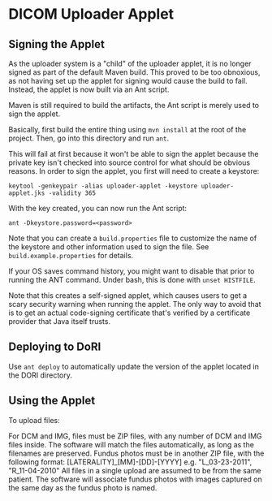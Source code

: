 DICOM Uploader Applet
=====================

Signing the Applet
------------------

As the uploader system is a "child" of the uploader applet, it is no longer
signed as part of the default Maven build. This proved to be too obnoxious, as
not having set up the applet for signing would cause the build to fail. Instead,
the applet is now built via an Ant script.

Maven is still required to build the artifacts, the Ant script is merely used
to sign the applet.

Basically, first build the entire thing using `mvn install` at the root of the
project. Then, go into this directory and run `ant`.

This will fail at first because it won't be able to sign the applet because the
private key isn't checked into source control for what should be obvious
reasons. In order to sign the applet, you first will need to create a keystore:

    keytool -genkeypair -alias uploader-applet -keystore uploader-applet.jks -validity 365

With the key created, you can now run the Ant script:

    ant -Dkeystore.password=<password>

Note that you can create a `build.properties` file to customize the name of the
keystore and other information used to sign the file. See
`build.example.properties` for details.

If your OS saves command history, you might want to disable that prior to
running the ANT command. Under bash, this is done with `unset HISTFILE`.

Note that this creates a self-signed applet, which causes users to get a scary
security warning when running the applet. The only way to avoid that is to get
an actual code-signing certificate that's verified by a certificate provider
that Java itself trusts.

Deploying to DoRI
-----------------

Use `ant deploy` to automatically update the version of the applet located in
the DORI directory.

Using the Applet
----------------

To upload files:

For DCM and IMG, files must be ZIP files, with any number of DCM and IMG files inside. 
The software will match the files automatically, as long as the filenames are preserved.
Fundus photos must be in another ZIP file, with the following format:
  [LATERALITY]_[MM]-[DD]-[YYYY] e.g. "L_03-23-2011", "R_11-04-2010"
All files in a single upload are assumed to be from the same patient. The software will
associate fundus photos with images captured on the same day as the fundus photo is named.